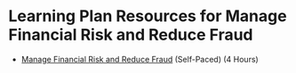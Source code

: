 # Learning Plan Resources for Manage Financial Risk and Reduce Fraud

* [Manage Financial Risk and Reduce Fraud](https://partner.microsoft.com/en-us/asset/collection/manage-financial-risk-and-reduce-fraud#/) (Self-Paced) (4 Hours)
